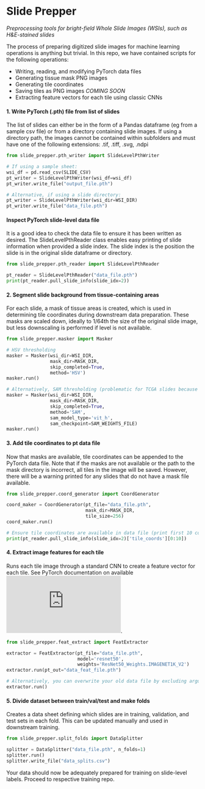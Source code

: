 # Slide Prepper
*Preprocessing tools for bright-field Whole Slide Images (WSIs), such as H&amp;E-stained slides*

The process of preparing digitized slide images for machine learning operations is anything but trivial. In this repo, we have contained scripts for the following operations: 

- Writing, reading, and modifying PyTorch data files
- Generating tissue mask PNG images
- Generating tile coordinates
- Saving tiles as PNG images *COMING SOON*
- Extracting feature vectors for each tile using classic CNNs

#### 1. Write PyTorch (.pth) file from list of slides

The list of slides can either be in the form of a Pandas dataframe (eg from a sample csv file) or from a directory containing slide images. If using a directory path, the images cannot be contained within subfolders and must have one of the following extensions: .tif, .tiff, .svg, .ndpi

```python
from slide_prepper.pth_writer import SlideLevelPthWriter

# If using a sample sheet:
wsi_df = pd.read_csv(SLIDE_CSV)
pt_writer = SlideLevelPthWriter(wsi_df=wsi_df)
pt_writer.write_file("output_file.pth")

# Alternative, if using a slide directory:
pt_writer = SlideLevelPthWriter(wsi_dir=WSI_DIR)
pt_writer.write_file("data_file.pth")
```

#### Inspect PyTorch slide-level data file

It is a good idea to check the data file to ensure it has been written as desired. The SlideLevelPthReader class enables easy printing of slide information when provided a slide index. The slide index is the position the slide is in the original slide dataframe or directory. 

```python
from slide_prepper.pth_reader import SlideLevelPthReader

pt_reader = SlideLevelPthReader("data_file.pth")
print(pt_reader.pull_slide_info(slide_idx=2))
```

#### 2. Segment slide background from tissue-containing areas

For each slide, a mask of tissue areas is created, which is used in determining tile coordinates during downstream data preparation. These masks are scaled down, ideally to 1/64th the size of the original slide image, but less downscaling is performed if level is not available. 

```python
from slide_prepper.masker import Masker

# HSV thresholding
masker = Masker(wsi_dir=WSI_DIR, 
                mask_dir=MASK_DIR, 
                skip_completed=True, 
                method='HSV')
masker.run()

# Alternatively, SAM thresholding (problematic for TCGA slides because of image artifacts)
masker = Masker(wsi_dir=WSI_DIR, 
                mask_dir=MASK_DIR, 
                skip_completed=True, 
                method='SAM', 
                sam_model_type='vit_h',
                sam_checkpoint=SAM_WEIGHTS_FILE)
masker.run()
```

#### 3. Add tile coordinates to pt data file

Now that masks are available, tile coordinates can be appended to the PyTorch data file. Note that if the masks are not available or the path to the mask directory is incorrect, all tiles in the image will be saved. However, there will be a warning printed for any slides that do not have a mask file available. 

```python
from slide_prepper.coord_generator import CoordGenerator

coord_maker = CoordGenerator(pt_file="data_file.pth", 
                             mask_dir=MASK_DIR, 
                             tile_size=256)
coord_maker.run()

# Ensure tile coordinates are available in data file (print first 10 coordinates):
print(pt_reader.pull_slide_info(slide_idx=2)['tile_coords'][0:10])
```
#### 4. Extract image features for each tile 

Runs each tile image through a standard CNN to create a feature vector for each tile. See PyTorch documentation on available ![models](https://pytorch.org/vision/stable/models.html). 

```python
from slide_prepper.feat_extract import FeatExtractor

extractor = FeatExtractor(pt_file="data_file.pth", 
                          model='resnet50',
                          weights='ResNet50_Weights.IMAGENET1K_V2')
extractor.run(pt_out="data_feat_file.pth")

# Alternatively, you can overwrite your old data file by excluding arguments from the run method:
extractor.run()
```

#### 5. Divide dataset between train/val/test and make folds

Creates a data sheet defining which slides are in training, validation, and test sets in each fold. This can be updated manually and used in downstream training. 

```python
from slide_prepper.split_folds import DataSplitter

splitter = DataSplitter("data_file.pth", n_folds=1)
splitter.run()
splitter.write_file("data_splits.csv")
```

Your data should now be adequately prepared for training on slide-level labels. Proceed to respective training repo. 
